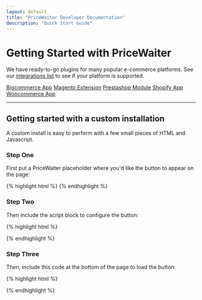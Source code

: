 ```yaml
---
layout: default
title: "PriceWaiter Developer Documentation"
description: "Quick Start Guide"
---
```


# Getting Started with PriceWaiter

We have ready-to-go plugins for many popular e-commerce platforms. See our [integrations list](https://www.pricewaiter.com/integrations/) to see if your platform is supported.

<div class="featured-platforms">
    <a href="/platforms/bigcommerce.html" class="btn btn-primary btn-outline btn-lg">Bigcommerce App</a>
    <a href="/platforms/magento.html" class="btn btn-primary btn-outline btn-lg">Magento Extension</a>
    <a href="/platforms/prestashop.html" class="btn btn-primary btn-outline btn-lg">Prestashop Module</a>
    <a href="/platforms/shopify.html" class="btn btn-primary btn-outline btn-lg">Shopify App</a>
    <a href="/platforms/woocommerce.html" class="btn btn-primary btn-outline btn-lg">Woocommerce App</a>
</div>

* * *

## Getting started with a custom installation

A custom install is easy to perform with a few small pieces of HTML and Javascript.


### Step One

First put a PriceWaiter placeholder where you'd like the button to appear on the page:

{% highlight html %}
<span id="pricewaiter"></span>
{% endhighlight %}

### Step Two

Then include the script block to configure the button:

{% highlight html %}
<script>
var PriceWaiterOptions = {

    // Configure the product the Name Your Price widget applies to.
    product: {
        sku: 'EXAMPLE-1234',
        name: 'Left-handed Smoke Shifter',
        image: 'http://lorempixel.com/output/business-q-c-640-480-9.jpg',
        price: '19.99'
    }

};
</script>
{% endhighlight %}

### Step Three

Then, include this code at the bottom of the page to load the button:

{% highlight html %}
<script src="https://widget.pricewaiter.com/script/<your api key here>.js" async></script>
{% endhighlight %}
